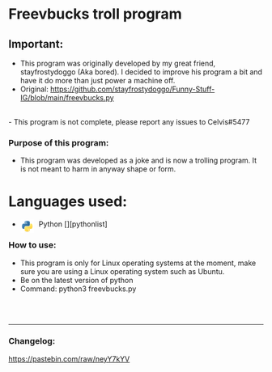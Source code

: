 # Freevbucks troll program

## Important:

- This program was originally developed by my great friend, stayfrostydoggo (Aka bored). I decided to improve his program a bit and have it do more than just power a machine off.
- Original: https://github.com/stayfrostydoggo/Funny-Stuff-IG/blob/main/freevbucks.py
<br />
- This program is not complete, please report any issues to Celvis#5477

### Purpose of this program:
- This program was developed as a joke and is now a trolling program. It is not meant to harm in anyway shape or form.

# Languages used:
- Python
[<img align="left" alt="Python" width="26px" src="https://raw.githubusercontent.com/devicons/devicon/master/icons/python/python-original.svg" style="padding-right:10px;" />][pythonlist]

### How to use:
- This program is only for Linux operating systems at the moment, make sure you are using a Linux operating system such as Ubuntu.
- Be on the latest version of python
- Command: python3 freevbucks.py

<br />
<br />

---

### Changelog:
https://pastebin.com/raw/neyY7kYV

